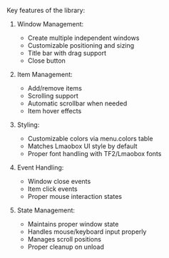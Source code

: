 Key features of the library:

1. Window Management:
   - Create multiple independent windows
   - Customizable positioning and sizing
   - Title bar with drag support
   - Close button

2. Item Management:
   - Add/remove items
   - Scrolling support
   - Automatic scrollbar when needed
   - Item hover effects

3. Styling:
   - Customizable colors via menu.colors table
   - Matches Lmaobox UI style by default
   - Proper font handling with TF2/Lmaobox fonts

4. Event Handling:
   - Window close events
   - Item click events
   - Proper mouse interaction states

5. State Management:
   - Maintains proper window state
   - Handles mouse/keyboard input properly
   - Manages scroll positions
   - Proper cleanup on unload
